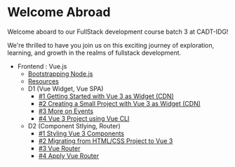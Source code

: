 # Welcome Abroad

Welcome aboard to our FullStack development course batch 3 at CADT-IDG!

We're thrilled to have you join us on this exciting journey of exploration, learning, and growth in the realms of fullstack development.

- Frontend : Vue.js 
  - [Bootstrapping Node.js](/bootstrap_vue.md)
  - [Resources](https://drive.google.com/drive/folders/13ZhYl3iOfmEH-YDrOGgbeFjw6SIb-Btp?usp=sharing)
  - D1 (Vue Widget, Vue SPA)
    - [#1 Getting Started with Vue 3 as Widget (CDN)](/Modules/Frontend/D1/S1/guide.md)
    - [#2  Creating a Small Project with Vue 3 as Widget (CDN)](/Modules/Frontend/D1/S2/guide.md)
    - [#3 More on Events](/Modules/Frontend/D1/S3/guide.md)
    - [#4 Vue 3 Project using Vue CLI](/Modules/Frontend/D1/S4/guide.md)
  - D2 (Component Stlying, Router)
    - [#1 Styling Vue 3 Components](/Modules/Frontend/D2/S1/guide.md)
    - [#2 Migrating from HTML/CSS Project to Vue 3](/Modules/Frontend/D2/S2/guide.md)
    - [#3 Vue Router](/Modules/Frontend/D2/S3/guide.md)
    - [#4  Apply Vue Router](/Modules/Frontend/D2/S4/guide.md)